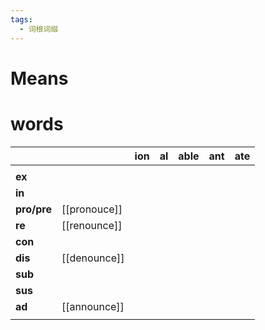```yaml
---
tags:
  - 词根词缀
---
```

# Means

# words
|             |              | **ion** | **al** | **able** | **ant** | **ate** |
| ----------- | ------------ | ------- | ------ | -------- | ------- | ------- |
|             |              |         |        |          |         |         |
| **ex**      |              |         |        |          |         |         |
| **in**      |              |         |        |          |         |         |
| **pro/pre** | [[pronouce]] |         |        |          |         |         |
| **re**      | [[renounce]] |         |        |          |         |         |
| **con**     |              |         |        |          |         |         |
| **dis**     | [[denounce]] |         |        |          |         |         |
| **sub**     |              |         |        |          |         |         |
| **sus**     |              |         |        |          |         |         |
| **ad**      | [[announce]] |         |        |          |         |         |
|             |              |         |        |          |         |         |

